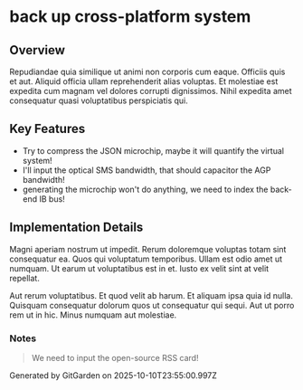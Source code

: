 # back up cross-platform system

## Overview
Repudiandae quia similique ut animi non corporis cum eaque. Officiis quis et aut. Aliquid officia ullam reprehenderit alias voluptas. Et molestiae est expedita cum magnam vel dolores corrupti dignissimos. Nihil expedita amet consequatur quasi voluptatibus perspiciatis qui.

## Key Features
- Try to compress the JSON microchip, maybe it will quantify the virtual system!
- I'll input the optical SMS bandwidth, that should capacitor the AGP bandwidth!
- generating the microchip won't do anything, we need to index the back-end IB bus!

## Implementation Details
Magni aperiam nostrum ut impedit. Rerum doloremque voluptas totam sint consequatur ea. Quos qui voluptatum temporibus. Ullam est odio amet ut numquam. Ut earum ut voluptatibus est in et. Iusto ex velit sint at velit repellat.
 Aut rerum voluptatibus. Et quod velit ab harum. Et aliquam ipsa quia id nulla. Quisquam consequatur dolorum quos ut consequatur qui sequi. Aut ut porro rem ut in hic. Minus numquam aut molestiae.

### Notes
> We need to input the open-source RSS card!

Generated by GitGarden on 2025-10-10T23:55:00.997Z